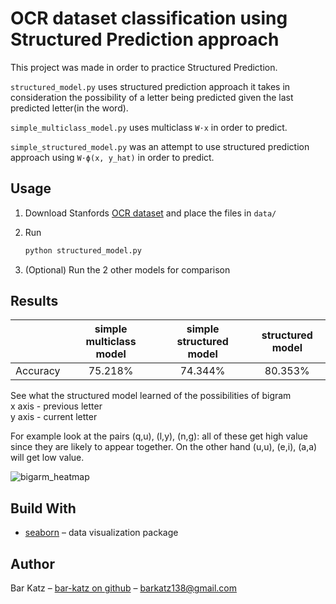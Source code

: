 # OCR dataset classification using Structured Prediction approach

This project was made in order to practice Structured Prediction.

``structured_model.py`` uses structured prediction approach it takes in consideration the possibility of a letter being predicted given the last predicted letter(in the word). 

``simple_multiclass_model.py`` uses multiclass `W·x` in order to predict.

``simple_structured_model.py`` was an attempt to use structured prediction approach using `W·ϕ(x, y_hat)` in order to predict.

## Usage

1. Download Stanfords [OCR dataset](http://ai.stanford.edu/~btaskar/ocr/) and place the files in `data/`

2. Run
    ```sh
    python structured_model.py
    ```

3. (Optional) Run the 2 other models for comparison

## Results

| | simple multiclass model | simple structured model | structured model |
|:---:|:---:|:---:|:---:|
| Accuracy      | 75.218%      | 74.344% | 80.353% |

See what the structured model learned of the possibilities of bigram<br>
x axis - previous letter<br>
y axis - current letter<br>

For example look at the pairs (q,u), (l,y), (n,g): all of these get high value since they are likely
to appear together. On the other hand (u,u), (e,i), (a,a) will get low value.<br>

![bigarm_heatmap](https://user-images.githubusercontent.com/33622626/51331407-5bd0ec00-1a82-11e9-94b4-2f52d42ff7a5.png)


## Build With
* [seaborn](https://seaborn.pydata.org/) – data visualization package


## Author

Bar Katz – [bar-katz on github](https://github.com/bar-katz) – barkatz138@gmail.com

